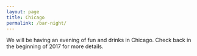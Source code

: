 ```yaml
---
layout: page
title: Chicago
permalink: /bar-night/
---
```


We will be having an evening of fun and drinks in Chicago. Check back
in the beginning of 2017 for more details.